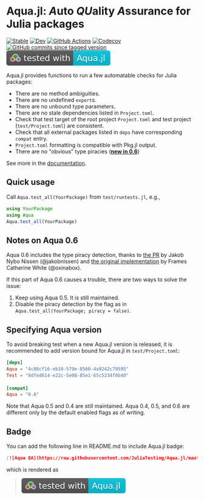 # Aqua.jl: *A*uto *QU*ality *A*ssurance for Julia packages

[![Stable](https://img.shields.io/badge/docs-stable-blue.svg)](https://juliatesting.github.io/Aqua.jl/stable)
[![Dev](https://img.shields.io/badge/docs-dev-blue.svg)](https://juliatesting.github.io/Aqua.jl/dev)
[![GitHub Actions](https://github.com/JuliaTesting/Aqua.jl/workflows/Run%20tests/badge.svg)](https://github.com/JuliaTesting/Aqua.jl/actions?query=workflow%3ARun+tests)
[![Codecov](https://codecov.io/gh/JuliaTesting/Aqua.jl/branch/master/graph/badge.svg)](https://codecov.io/gh/JuliaTesting/Aqua.jl)
[![GitHub commits since tagged version](https://img.shields.io/github/commits-since/JuliaTesting/Aqua.jl/v0.6.1.svg)](https://github.com/JuliaTesting/Aqua.jl)
[![Aqua QA](https://raw.githubusercontent.com/JuliaTesting/Aqua.jl/master/badge.svg)](https://github.com/JuliaTesting/Aqua.jl)

Aqua.jl provides functions to run a few automatable checks for Julia packages:

* There are no method ambiguities.
* There are no undefined `export`s.
* There are no unbound type parameters.
* There are no stale dependencies listed in `Project.toml`.
* Check that test target of the root project `Project.toml` and test project
  (`test/Project.toml`) are consistent.
* Check that all external packages listed in `deps` have corresponding
  `compat` entry.
* `Project.toml` formatting is compatible with Pkg.jl output.
* There are no "obvious" type piracies ([**new in 0.6**](#notes-on-aqua-06))

See more in the [documentation](https://juliatesting.github.io/Aqua.jl/dev).

## Quick usage

Call `Aqua.test_all(YourPackage)` from `test/runtests.jl`, e.g.,

```julia
using YourPackage
using Aqua
Aqua.test_all(YourPackage)
```

## Notes on Aqua 0.6

Aqua 0.6 includes the type piracy detection, thanks to [the PR](https://github.com/JuliaTesting/Aqua.jl/pull/88) by Jakob
Nybo Nissen (@jakobnissen) and [the original implementation](https://discourse.julialang.org/t/pirate-hunter/20402) by
Frames Catherine White (@oxinabox).

If this part of Aqua 0.6 causes a trouble, there are two ways to solve the issue:

1. Keep using Aqua 0.5.  It is still maintained.
2. Disable the piracy detection by the flag as in
   `Aqua.test_all(YourPackage; piracy = false)`.

## Specifying Aqua version

To avoid breaking test when a new Aqua.jl version is released, it is
recommended to add version bound for Aqua.jl in `test/Project.toml`:

```toml
[deps]
Aqua = "4c88cf16-eb10-579e-8560-4a9242c79595"
Test = "8dfed614-e22c-5e08-85e1-65c5234f0b40"

[compat]
Aqua = "0.6"
```

Note that Aqua 0.5 and 0.4 are still maintained.  Aqua 0.4, 0.5, and 0.6 are
different only by the default enabled flags as of writing.

## Badge

You can add the following line in README.md to include Aqua.jl badge:

```markdown
[![Aqua QA](https://raw.githubusercontent.com/JuliaTesting/Aqua.jl/master/badge.svg)](https://github.com/JuliaTesting/Aqua.jl)
```

which is rendered as

> [![Aqua QA](https://raw.githubusercontent.com/JuliaTesting/Aqua.jl/master/badge.svg)](https://github.com/JuliaTesting/Aqua.jl)
